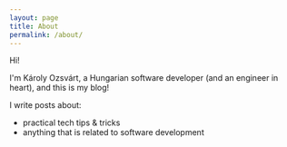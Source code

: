 ```yaml
---
layout: page
title: About
permalink: /about/
---
```


Hi!

I'm Károly Ozsvárt, a Hungarian software developer (and an engineer in heart), and this is my blog!

I write posts about:
- practical tech tips & tricks
- anything that is related to software development